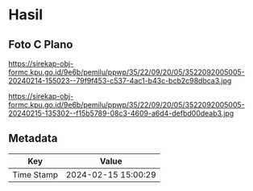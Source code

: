 # Hasil

## Foto C Plano

https://sirekap-obj-formc.kpu.go.id/9e6b/pemilu/ppwp/35/22/09/20/05/3522092005005-20240214-155023--79f9f453-c537-4ac1-b43c-bcb2c98dbca3.jpg

https://sirekap-obj-formc.kpu.go.id/9e6b/pemilu/ppwp/35/22/09/20/05/3522092005005-20240215-135302--f15b5789-08c3-4609-a6d4-defbd00deab3.jpg


## Metadata

| Key        | Value               |
| ---------- | ------------------- |
| Time Stamp | 2024-02-15 15:00:29 |



